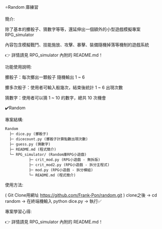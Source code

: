 ⭐Random 庫練習

簡介:

除了基本的擲骰子、猜數字等等，還延伸出一個額外的小型遊戲模擬專案 RPG_simulator

內容包含模擬戰鬥、技能施放、攻擊、暴擊、裝備隨機掉落等機制的遊戲系統

👉 詳情請見 RPG_simulator 內附的 README.md！


功能使用說明:

擲骰子：每次擲出一顆骰子 隨機輸出 1 ~ 6

擲多次骰子：使用者可輸入骰幾次，結束後統計 1 ~ 6 出現次數

猜數字：使用者可以猜 1 ~ 10 的數字，總共 10 次機會


✔️Random

專案結構:

```
Random
  ├─ dice.py (擲骰子)
  ├─ dicecount.py (擲骰子計算點數出現次數)
  ├─ guess.py (猜數字)
  ├─ README.md (程式簡介)
  └─ RPG_simulator/ (Random庫RPG小遊戲)
           ├─ crit_mod.py (RPG小遊戲 - 無拆版)
           ├─ crit_mod2.py (RPG小遊戲 - 拆分主程式)
           ├─ mod.py (RPG小遊戲 - 拆分模組)
           └─ README.md (程式簡介)
```

使用方法:

( Git Clone用網址 https://github.com/Frank-Pon/random.git ) clone之後 -> cd random -> 在終端機輸入 python dice.py -> 執行✅


專案學習心得:

👉 詳情請見 RPG_simulator 內附的 README.md！